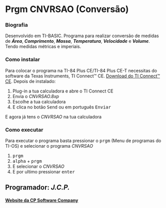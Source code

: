 <h1>Prgm CNVRSAO (Conversão)</h1>

<h3>Biografia</h3>

<p>Desenvolvido em TI-BASIC. Programa para realizar conversão de medidas de <strong><em>Área</em></strong>, <strong><em>Comprimento</em></strong>, <strong><em>Massa</em></strong>, <strong><em>Temperatura</em></strong>, <strong><em>Velocidade</em></strong> e <strong><em>Volume</em></strong>. Tendo medidas métricas e imperiais.</p>

<h3>Como instalar</h3>

<p>Para colocar o programa na TI-84 Plus CE/TI-84 Plus CE-T necessitas do software da Texas Instruments, TI Connect™ CE. <a href="https://education.ti.com/pt/produtos/computer-software/ti-connect-ce-sw"> Download do TI Connect™ CE</a>. Depois de instalado:
<ol>
     <li>Plug-in a tua calculadora e abre o TI Connect CE</li>
     <li>Envia o <em>CNVRSAO.8xp</em></li>
     <li>Escolhe a tua calculadora</li>
     <li>E clica no botão <kbd>Send</kbd> ou em português <kbd>Enviar</kbd></li>
</ol>

<p> E agora já tens o <em>CNVRSAO</em> na tua calculadora</p>

<h3>Como executar</h3>

<p> Para executar o programa basta pressionar o <kbd>prgm</kbd> (Menu de programas do TI-OS) e selecionar o programa <em>CNVRSAO</em></p>

<ol>
     <li><kbd>prgm</kbd></li>
     <li><kbd>alpha</kbd> + <kbd>prgm</kbd></li>
     <li>E selecionar o <em>CNVRSAO</em></li>
     <li>E por ultimo pressionar <kbd>enter</kbd></li>
</ol>

<h2>Programador: <strong><em>J.C.P.</em></strong></h2>

<h4><a href="https://cpsoftwarecompany.epizy.com">Website da CP Software Company</a></h4>
